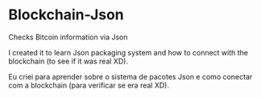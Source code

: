 # Blockchain-Json
Checks Bitcoin information via Json

I created it to learn Json packaging system and how to connect with the blockchain (to see if it was real XD).

Eu criei para aprender sobre o sistema de pacotes Json e como conectar com a blockchain (para verificar se era real XD).
